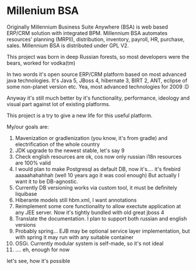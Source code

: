 # Millenium BSA
Originally Millennium Business Suite Anywhere (BSA) is web based ERP/CRM solution with integrated BPM. Millennium BSA automates resources' planning (MRPII), distribution, inventory, payroll, HR, purchase, sales. Millennium BSA is distributed under GPL V2.

This project was born in deep Russian forests, so most developers were the bears, worked for vodka(tm)

In two words it's open source ERP/CRM platform based on most advanced java technologies.
It's Java 5, JBoss 4, hibernate 3, BIRT 2, ANT, eclipse of some non-planet version etc. Yea, most advanced technologies for 2009 :D

Anyway it's still much better by it's functionality, performance, ideology and visual part against lot of existing platforms.

This project is a try to give a new life for this useful platform.

My/our goals are:
1.  Mavenization or gradlenization (you know, it's from gradle) and electrification of the whole country
2.  JDK upgrade to the newest stable, let's say 9
3.  Check english resources are ok, cos now only russian i18n resources are 100% valid
4.  I would plan to make Postgresql as default DB, now it's.... it's firebird aaaaahahahhah (well 10 years ago it was cool enough)
But actually I want it to be DB-agnostic.
5.  Currently DB versioning works via custom tool, it must be definitely liquibase
6.  Hiberante models still hbm.xml, I want annotations
7.  Reimplement some core functionality to allow exectute application at any JEE server. Now it's tightly bundled with old great jboss 4
8.  Translate the documentation. I plan to support both russian and english versions
9.  Probably spring... EJB may be optional service layer implementation, but with spring it may run with any suitable container
10. OSGi. Currently modular system is self-made, so it's not ideal
11. .... eh, enough for now

let's see, how it's possible